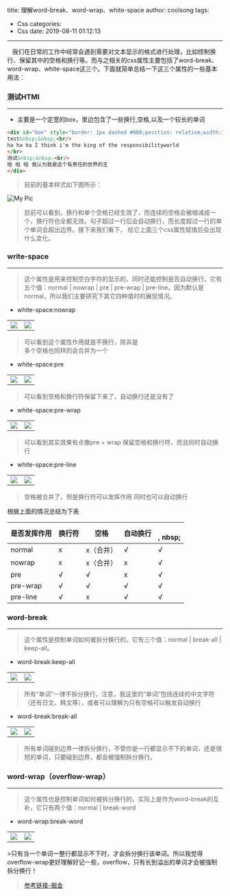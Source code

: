 title: 理解word-break、word-wrap、white-space
author: coolsong
tags:
  - Css
categories: 
  - Css
date: 2019-08-11 01:12:13
---
&nbsp;&nbsp;&nbsp;我们在日常的工作中经常会遇到需要对文本显示的格式进行处理，比如控制换行、保留其中的空格和换行等。而与之相关的css属性主要包括了word-break、word-wrap、white-space这三个。下面就简单总结一下这三个属性的一些基本用法：
<!--more-->
### 测试HTMl
* * *
* 主要是一个定宽的box，里边包含了一些换行,空格,以及一个较长的单词

```Html
<div id="box" style="border: 1px dashed #000;position: relative;width:130px;display: inline-block;">
test&nbsp;&nbsp;<br/>
ha ha ha I think i'm the king of the responsibilityworld
</br>
测试&nbsp;&nbsp;<br/>
哈 哈 哈 我认为我是这个有责任的世界的王
</div>
```
>目前的基本样式如下图所示：

![My Pic](/images/word1.png)

>目前可以看到，换行和单个空格已经生效了，而连续的空格会被缩减成一个，换行符也全都无效。句子超过一行后会自动换行，而长度超过一行的单个单词会超出边界。接下来我们看下， 给它上面三个css属性赋值后会出现什么变化。
### write-space

* * *
>这个属性是用来控制空白字符的显示的，同时还能控制是否自动换行。它有五个值：normal | nowrap | pre | pre-wrap | pre-line。因为默认是normal，所以我们主要研究下其它四种值时的展现情况。


* white-space:nowrap
<table><tr><td ><center><img src="/images/word1.png" ></center></td><td ><center><img src="/images/word2.png" ></center></td></tr></table>

>可以看到这个属性作用就是不换行，除非是<br/> 多个空格也同样的会合并为一个

* white-space:pre

<table><tr><td ><center><img src="/images/word1.png" ></center></td><td ><center><img src="/images/word3.png" ></center></td></tr></table>

>可以看到空格和换行符保留下来了，自动换行还是没有了

* white-space:pre-wrap
<table><tr><td ><center><img src="/images/word1.png" ></center></td><td ><center><img src="/images/word4.png" ></center></td></tr></table>

>可以看到其实效果有点像pre + wrap 保留空格和换行符，而且同时自动换行

* white-space:pre-line
<table><tr><td ><center><img src="/images/word1.png" ></center></td><td ><center><img src="/images/word5.png" ></center></td></tr></table>

>空格被合并了，但是换行符可以发挥作用 同时也可以自动换行

根据上面的情况总结为下表

| 是否发挥作用 | 换行符 | 空格 |自动换行  | <br/>, nbsp; |
| --- | --- | --- | --- | --- |
| normal | x | x（合并） | √ | √ |
| nowrap | x | x（合并） | x | √ |
| pre | √ | √  | x | √ |
| pre-wrap | √ | √ | √ | √ |
| pre-line | √ | x | √ | √ |

### word-break

* * *
>这个属性是控制单词如何被拆分换行的。它有三个值：normal | break-all | keep-all。

* word-break:keep-all
<table><tr><td ><center><img src="/images/word1.png" ></center></td><td ><center><img src="/images/word6.png" ></center></td></tr></table>

>所有“单词”一律不拆分换行，注意，我这里的“单词”包括连续的中文字符（还有日文、韩文等），或者可以理解为只有空格可以触发自动换行

* word-break:break-all
<table><tr><td ><center><img src="/images/word1.png" ></center></td><td ><center><img src="/images/word7.png" ></center></td></tr></table>
 
 >所有单词碰到边界一律拆分换行，不管你是一行都显示不下的单词，还是很短的单词，只要碰到边界，都会被强制拆分换行。


### word-wrap（overflow-wrap）

* * *
>这个属性也是控制单词如何被拆分换行的，实际上是作为word-break的互补，它只有两个值：normal | break-word

* word-wrap:break-word
<table><tr><td ><center><img src="/images/word7.png" ></center></td><td ><center><img src="/images/word8.png" ></center></td></tr></table>
>只有当一个单词一整行都显示不下时，才会拆分换行该单词。所以我觉得overflow-wrap更好理解好记一些，overflow，只有长到溢出的单词才会被强制拆分换行！

>[参考链接-掘金](https://juejin.im/post/5b8905456fb9a01a105966b4)
